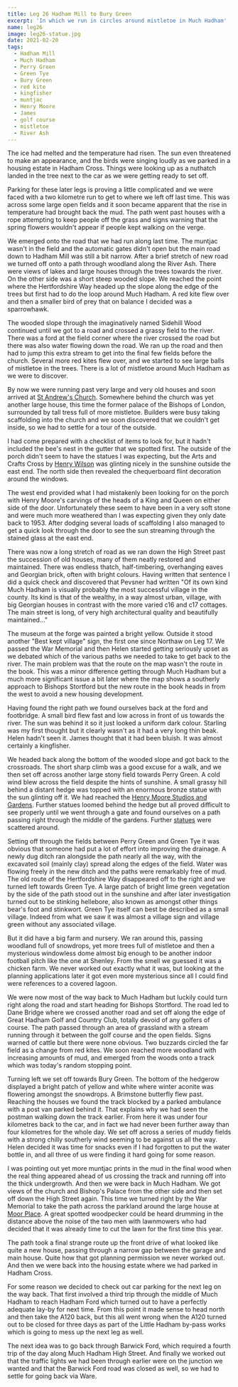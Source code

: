 ```yaml
---
title: Leg 26 Hadham Mill to Bury Green
excerpt: 'In which we run in circles around mistletoe in Much Hadham'
name: leg26
image: leg26-statue.jpg
date: 2021-02-20
tags:
  - Hadham Mill
  - Much Hadham
  - Perry Green
  - Green Tye
  - Bury Green
  - red kite
  - kingfisher
  - muntjac
  - Henry Moore
  - James
  - golf course
  - mistletoe
  - River Ash
---
```


The ice had melted and the temperature had risen. The sun even threatened to make an appearance, and the birds were singing loudly as we parked in a housing estate in Hadham Cross. Things were looking up as a nuthatch landed in the tree next to the car as we were getting ready to set off.

Parking for these later legs is proving a little complicated and we were faced with a two kilometre run to get to where we left off last time. This was across some large open fields and it soon became apparent that the rise in temperature had brought back the mud. The path went past houses with a rope attempting to keep people off the grass and signs warning that the spring flowers wouldn't appear if people kept walking on the verge.

We emerged onto the road that we had run along last time. The muntjac wasn't in the field and the automatic gates didn't open but the main road down to Hadham Mill was still a bit narrow. After a brief stretch of new road we turned off onto a path through woodland along the River Ash. There were views of lakes and large houses through the trees towards the river. On the other side was a short steep wooded slope. We reached the point where the Hertfordshire Way headed up the slope along the edge of the trees but first had to do the loop around Much Hadham. A red kite flew over and then a smaller bird of prey that on balance I decided was a sparrowhawk.

The wooded slope through the imaginatively named Sidehill Wood continued until we got to a road and crossed a grassy field to the river. There was a ford at the field corner where the river crossed the road but there was also water flowing down the road. We ran up the road and then had to jump this extra stream to get into the final few fields before the church. Several more red kites flew over, and we started to see large balls of mistletoe in the trees. There is a lot of mistletoe around Much Hadham as we were to discover.

By now we were running past very large and very old houses and soon arrived at [St Andrew's Church](https://hertfordshirechurches.weebly.com/much-hadham-church-hertfordshire.html). Somewhere behind the church was yet another large house, this time the former palace of the Bishops of London, surrounded by tall tress full of more mistletoe. Builders were busy taking scaffolding into the church and we soon discovered that we couldn't get inside, so we had to settle for a tour of the outside.

I had come prepared with a checklist of items to look for, but it hadn't included the bee's nest in the gutter that we spotted first. The outside of the porch didn't seem to have the statues I was expecting, but the Arts and Crafts Cross by [Henry Wilson](https://hertfordshirechurches.weebly.com/much-hadham-church-hertfordshire.html) was glinting nicely in the sunshine outside the east end. The north side then revealed the chequerboard flint decoration around the windows.

The west end provided what I had mistakenly been looking for on the porch with Henry Moore's carvings of the heads of a King and Queen on either side of the door. Unfortunately these seem to have been in a very soft stone and were much more weathered than I was expecting given they only date back to 1953. After dodging several loads of scaffolding I also managed to get a quick look through the door to see the sun streaming through the stained glass at the east end.

There was now a long stretch of road as we ran down the High Street past the succession of old houses, many of them neatly restored and maintained. There was endless thatch, half-timbering, overhanging eaves and Georgian brick, often with bright colours. Having written that sentence I did a quick check and discovered that Pevsner had written "Of its own kind Much Hadham is visually probably the most successful village in the county. Its kind is that of the wealthy, in a way almost urban, village, with big Georgian houses in contrast with the more varied c16 and c17 cottages. The main street is long, of very high architectural quality and beautifully maintained..."

The museum at the forge was painted a bright yellow. Outside it stood another "Best kept village" sign, the first one since Northaw on Leg 17. We passed the War Memorial and then Helen started getting seriously upset as we debated which of the various paths we needed to take to get back to the river. The main problem was that the route on the map wasn't the route in the book. This was a minor difference getting through Much Hadham but a much more significant issue a bit later where the map shows a southerly approach to Bishops Stortford but the new route in the book heads in from the west to avoid a new housing development.

Having found the right path we found ourselves back at the ford and footbridge. A small bird flew fast and low across in front of us towards the river. The sun was behind it so it just looked a uniform dark colour. Starling was my first thought but it clearly wasn't as it had a very long thin beak. Helen hadn't seen it. James thought that it had been bluish. It was almost certainly a kingfisher.

We headed back along the bottom of the wooded slope and got back to the crossroads. The short sharp climb was a good excuse for a walk, and we then set off across another large stony field towards Perry Green. A cold wind blew across the field despite the hints of sunshine. A small grassy hill behind a distant hedge was topped with an enormous bronze statue with the sun glinting off it. We had reached the [Henry Moore Studios and Gardens](https://www.henry-moore.org/visit/henry-moore-studios-gardens). Further statues loomed behind the hedge but all proved difficult to see properly until we went through a gate and found ourselves on a path passing right through the middle of the gardens. Further [statues](http://catalogue.henry-moore.org/advancedsearch/Objects/collections%3AOutdoor%20works%20at%20Perry%20Green) were scattered around.

Setting off through the fields between Perry Green and Green Tye it was obvious that someone had put a lot of effort into improving the drainage. A newly dug ditch ran alongside the path nearly all the way, with the excavated soil (mainly clay) spread along the edges of the field. Water was flowing freely in the new ditch and the paths were remarkably free of mud. The old route of the Hertfordshire Way disappeared off to the right and we turned left towards Green Tye. A large patch of bright lime green vegetation by the side of the path stood out in the sunshine and after later investigation turned out to be stinking hellebore, also known as amongst other things bear's foot and stinkwort. Green Tye itself can best be described as a small village. Indeed from what we saw it was almost a village sign and village green without any associated village.

But it did have a big farm and nursery. We ran around this, passing woodland full of snowdrops, yet more trees full of mistletoe and then a mysterious windowless dome almost big enough to be another indoor football pitch like the one at Shenley. From the smell we guessed it was a chicken farm. We never worked out exactly what it was, but looking at the planning applications later it got even more mysterious since all I could find were references to a covered lagoon.

We were now most of the way back to Much Hadham but luckily could turn right along the road and start heading for Bishops Stortford. The road led to Dane Bridge where we crossed another road and set off along the edge of Great Hadham Golf and Country Club, totally devoid of any golfers of course. The path passed through an area of grassland with a stream running through it between the golf course and the open fields. Signs warned of cattle but there were none obvious. Two buzzards circled the far field as a change from red kites. We soon reached more woodland with increasing amounts of mud, and emerged from the woods onto a track which was today's random stopping point.

Turning left we set off towards Bury Green. The bottom of the hedgerow displayed a bright patch of yellow and white where winter aconite was flowering amongst the snowdrops. A Brimstone butterfly flew past. Reaching the houses we found the track blocked by a parked ambulance with a post van parked behind it. That explains why we had seen the postman walking down the track earlier. From here it was under four kilometres back to the car, and in fact we had never been further away than four kilometres for the whole day. We set off across a series of muddy fields with a strong chilly southerly wind seeming to be against us all the way. Helen decided it was time for snacks even if I had forgotten to put the water bottle in, and all three of us were finding it hard going for some reason.

I was pointing out yet more muntjac prints in the mud in the final wood when the real thing appeared ahead of us crossing the track and running off into the thick undergrowth. And then we were back in Much Hadham. We got views of the church and Bishop's Palace from the other side and then set off down the High Street again. This time we turned right by the War Memorial to take the path across the parkland around the large house at [Moor Place](https://historicengland.org.uk/listing/the-list/list-entry/1289132). A great spotted woodpecker could be heard drumming in the distance above the noise of the two men with lawnmowers who had decided that it was already time to cut the lawn for the first time this year.

The path took a final strange route up the front drive of what looked like quite a new house, passing through a narrow gap between the garage and main house. Quite how that got planning permission we never worked out. And then we were back into the housing estate where we had parked in Hadham Cross.

For some reason we decided to check out car parking for the next leg on the way back. That first involved a third trip through the middle of Much Hadham to reach Hadham Ford which turned out to have a perfectly adequate lay-by for next time. From this point it made sense to head north and then take the A120 back, but this all went wrong when the A120 turned out to be closed for three days as part of the Little Hadham by-pass works which is going to mess up the next leg as well.

The next idea was to go back through Barwick Ford, which required a fourth trip of the day along Much Hadham High Street. And finally we worked out that the traffic lights we had been through earlier were on the junction we wanted and that the Barwick Ford road was closed as well, so we had to settle for going back via Ware.
